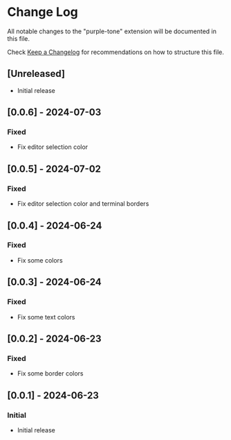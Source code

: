 # Change Log

All notable changes to the "purple-tone" extension will be documented in this file.

Check [Keep a Changelog](http://keepachangelog.com/) for recommendations on how to structure this file.

## [Unreleased]

- Initial release

## [0.0.6] - 2024-07-03

### Fixed

- Fix editor selection color

## [0.0.5] - 2024-07-02

### Fixed

- Fix editor selection color and terminal borders

## [0.0.4] - 2024-06-24

### Fixed

- Fix some colors

## [0.0.3] - 2024-06-24

### Fixed

- Fix some text colors

## [0.0.2] - 2024-06-23

### Fixed

- Fix some border colors

## [0.0.1] - 2024-06-23

### Initial

- Initial release
